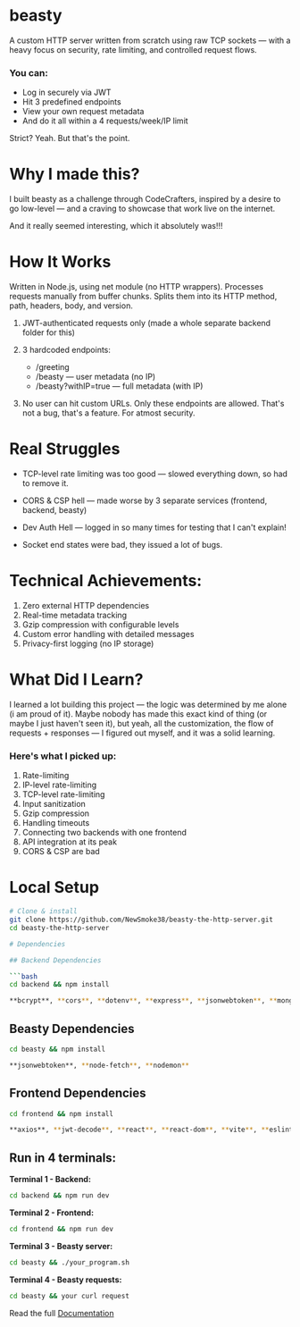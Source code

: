 # beasty

A custom HTTP server written from scratch using raw TCP sockets — with a heavy focus on security, rate limiting, and controlled request flows.

### You can:

- Log in securely via JWT
- Hit 3 predefined endpoints
- View your own request metadata
- And do it all within a 4 requests/week/IP limit

Strict? Yeah. But that's the point.


# Why I made this?

I built beasty as a challenge through CodeCrafters, inspired by a desire to go low-level — and a craving to showcase that work live on the internet.

And it really seemed interesting, which it absolutely was!!!


# How It Works

Written in Node.js, using net module (no HTTP wrappers).
Processes requests manually from buffer chunks.
Splits them into its HTTP method, path, headers, body, and version.

1. JWT-authenticated requests only (made a whole separate backend folder for this)

2. 3 hardcoded endpoints:
	-	/greeting
	-	/beasty — user metadata (no IP)
	-	/beasty?withIP=true — full metadata (with IP)

3.	No user can hit custom URLs. Only these endpoints are allowed. That's not a bug, that's a feature. For atmost security.

# Real Struggles

- TCP-level rate limiting was too good — slowed everything down, so had to remove it.

- CORS & CSP hell — made worse by 3 separate services 
(frontend, backend, beasty)

- Dev Auth Hell — logged in so many times for testing that I can't explain!

- Socket end states were bad, they issued a lot of bugs.

# Technical Achievements:

1. Zero external HTTP dependencies
2. Real-time metadata tracking
3. Gzip compression with configurable levels
4. Custom error handling with detailed messages
5. Privacy-first logging (no IP storage)

# What Did I Learn?

I learned a lot building this project — the logic was determined by me alone (i am proud of it). Maybe nobody has made this exact kind of thing (or maybe I just haven't seen it), but yeah, all the customization, the flow of requests + responses — I figured out myself, and it was a solid learning.

### Here's what I picked up:

1.	Rate-limiting
2.	IP-level rate-limiting
3.	TCP-level rate-limiting
4.	Input sanitization
5.	Gzip compression
6.	Handling timeouts
7.	Connecting two backends with one frontend
8.	API integration at its peak
9.	CORS & CSP are bad



# Local Setup

```bash
# Clone & install
git clone https://github.com/NewSmoke38/beasty-the-http-server.git
cd beasty-the-http-server

# Dependencies

## Backend Dependencies 

```bash
cd backend && npm install

**bcrypt**, **cors**, **dotenv**, **express**, **jsonwebtoken**, **mongoose**, **nodemon**
```

## Beasty Dependencies
```bash
cd beasty && npm install

**jsonwebtoken**, **node-fetch**, **nodemon**
```

## Frontend Dependencies
```bash
cd frontend && npm install

**axios**, **jwt-decode**, **react**, **react-dom**, **vite**, **eslint** 
```


## Run in 4 terminals:

**Terminal 1 - Backend:**
```bash
cd backend && npm run dev
```

**Terminal 2 - Frontend:**
```bash
cd frontend && npm run dev
```

**Terminal 3 - Beasty server:**
```bash
cd beasty && ./your_program.sh
```

**Terminal 4 - Beasty requests:**
```bash
cd beasty && your curl request
```




Read the full [Documentation](https://cypress-cayenne-00d.notion.site/Making-of-beasty-2145118366ab809d91c1d42dd96cc57a)
